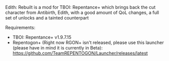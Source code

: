 Edith: Rebuilt is a mod for TBOI: Repentance+ which brings back the cut character from Antibirth, Edith, with a good amount of QoL changes, a full set of unlocks and a tainted counterpart

Requirements:
- TBOI: Repentance+ v1.9.7.15
- Repentogon+ (Right now RGON+ isn't released, please use this launcher (please have in mind it is currently in Beta): https://github.com/TeamREPENTOGON/Launcher/releases/latest

